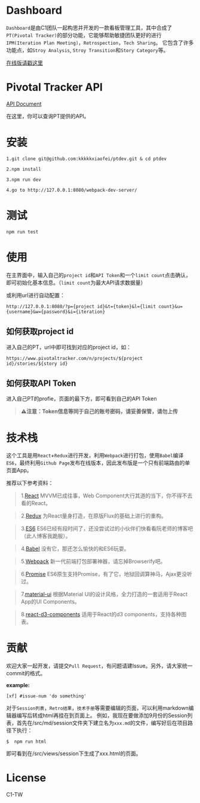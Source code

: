 # Dashboard

`Dashboard`是由C1团队一起构思并开发的一款看板管理工具，其中合成了 `PT(Pivotal Tracker)`的部分功能，它能够帮助敏捷团队更好的进行`IPM(Iteration Plan Meeting)`，`Retrospection`，`Tech Sharing`。 它包含了许多功能点，如`Stroy Analysis`, `Stroy Transition`和`Story Category`等。

[在线版请戳这里](https://flypursue.github.io)

# Pivotal Tracker API

[API Document](https://www.pivotaltracker.com/help/api)

在这里，你可以查询PT提供的API。

# 安装

```
1.git clone git@github.com:kkkkkxiaofei/ptdev.git & cd ptdev
```

```
2.npm install
```

```
3.npm run dev
```

```
4.go to http://127.0.0.1:8080/webpack-dev-server/
```

# 测试

```
npm run test
```

# 使用

在主界面中，输入自己的`project id`和`API Token`和一个`limit count`点击确认，即可初始化基本信息。（`limit count`为最大API请求数据量）

或利用url进行自动配置：

```
http://127.0.0.1:8080/?p={project id}&t={token}&l={limit count}&u={username}&w={password}&i={iteration}
```

## 如何获取project id

进入自己的PT，url中即可找到对应的project id，如：

```
https://www.pivotaltracker.com/n/projects/${project id}/stories/${story id}
```

## 如何获取API Token

进入自己PT的profie，页面的最下方，即可看到自己的API Token

>**⚠注意：Token信息等同于自己的账号密码，请妥善保管，请勿上传**

# 技术栈

这个工具是用`React`+`Redux`进行开发，利用`Webpack`进行打包，使用`Babel`编译`ES6`，最终利用`Github Page`发布在线版本，因此发布版是一个只有前端路由的单页面App。

推荐以下参考资料：

>1.[React](https://facebook.github.io/react/)
>MVVM已成往事，Web Component大行其道的当下，你不得不去看的React。

>2.[Redux](http://redux.js.org)
>为React量身打造，在原版Flux的基础上进行的重构。

>3.[ES6](http://es6.ruanyifeng.com/)
>ES6已经有段时间了，还没尝试过的小伙伴们快看看阮老师的博客吧（此人博客我跪服）。

>4.[Babel](http://babeljs.io/repl/)
>没有它，那还怎么愉快的和ES6玩耍。

>5.[Webpack](http://webpack.github.io/)
>新一代前端打包部署神器，请忘掉Browserify吧。

>6.[Promise](https://developer.mozilla.org/en-US/docs/Mozilla/JavaScript_code_modules/Promise.jsm/Promise)
>ES6原生支持Promise，有了它，地狱回调算神马，Ajax更没听过。

>7.[material-ui](http://www.material-ui.com/#/)
根据Material UI的设计风格，全力打造的一套适用于React App的UI Components。

>8.[react-d3-components](https://github.com/codesuki/react-d3-components#examples)
>适用于React的d3 components，支持各种图表。


# 贡献

欢迎大家一起开发，请提交`Pull Request`，有问题请建Issue。另外，请大家统一commit的格式。

**example:**
``` 
[xf] #issue-num 'do something'
```

对于`Session列表`，`Retro结果`，`技术手册`等需要编辑的页面，可以利用markdown编辑器编写后转成html再挂在到页面上。
例如，我现在要做添加9月份的Session列表，首先在/src/md/session文件夹下建立名为`xxx.md`的文件，编写好后在项目路径下执行：

```
$  npm run html
```

即可看到在/src/views/session下生成了xxx.html的页面。

# License

C1-TW


